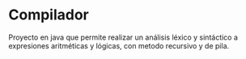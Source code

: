 # Compilador
Proyecto en java que permite realizar un análisis léxico y sintáctico a expresiones aritméticas y lógicas, con metodo recursivo y de pila.
